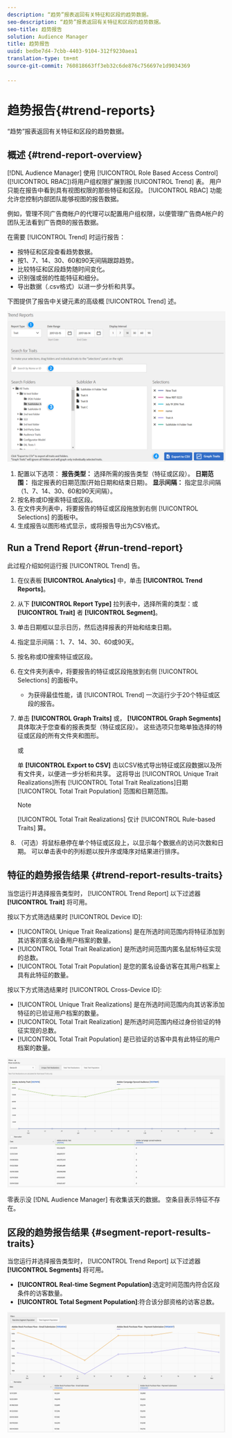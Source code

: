 ```yaml
---
description: “趋势”报表返回有关特征和区段的趋势数据。
seo-description: “趋势”报表返回有关特征和区段的趋势数据。
seo-title: 趋势报告
solution: Audience Manager
title: 趋势报告
uuid: bedbe7d4-7cbb-4403-9104-312f9230aea1
translation-type: tm+mt
source-git-commit: 760818663ff3eb32c6de876c756697e1d9034369

---
```



# 趋势报告{#trend-reports}

“趋势”报表返回有关特征和区段的趋势数据。

## 概述 {#trend-report-overview}

<!-- 

c_trend_reports.xml

 -->

[!DNL Audience Manager] 使用 [!UICONTROL Role Based Access Control] ([!UICONTROL RBAC])将用户组权限扩展到报 [!UICONTROL Trend] 表。 用户只能在报告中看到具有视图权限的那些特征和区段。 [!UICONTROL RBAC] 功能允许您控制内部团队能够视图的报告数据。

例如，管理不同广告商帐户的代理可以配置用户组权限，以便管理广告商A帐户的团队无法看到广告商B的报告数据。

在需要 [!UICONTROL Trend] 时运行报告：

* 按特征和区段查看趋势数据。
* 按1、7、14、30、60和90天间隔跟踪趋势。
* 比较特征和区段趋势随时间变化。
* 识别强或弱的性能特征和细分。
* 导出数据（.csv格式）以进一步分析和共享。

下图提供了报告中关键元素的高级概 [!UICONTROL Trend] 述。

![](assets/trend_reports.png)

1. 配置以下选项：
   **报告类型：** 选择所需的报告类型（特征或区段）。
   **日期范围：** 指定报表的日期范围(开始日期和结束日期)。
   **显示间隔：** 指定显示间隔（1、7、14、30、60和90天间隔）。
1. 按名称或ID搜索特征或区段。
1. 在文件夹列表中，将要报告的特征或区段拖放到右侧 [!UICONTROL Selections] 的面板中。
1. 生成报告以图形格式显示，或将报告导出为CSV格式。

## Run a Trend Report {#run-trend-report}

此过程介绍如何运行报 [!UICONTROL Trend] 告。

<!-- 

t_working_with_trend_reports.xml

 -->

1. 在仪表板 **[!UICONTROL Analytics]** 中，单击 **[!UICONTROL Trend Reports]**。
1. 从下 **[!UICONTROL Report Type]** 拉列表中，选择所需的类型：或 **[!UICONTROL Trait]** 者 **[!UICONTROL Segment]**。
1. 单击日期框以显示日历，然后选择报表的开始和结束日期。
1. 指定显示间隔：1、7、14、30、60或90天。
1. 按名称或ID搜索特征或区段。
1. 在文件夹列表中，将要报告的特征或区段拖放到右侧 [!UICONTROL Selections] 的面板中。
   * 为获得最佳性能，请 [!UICONTROL Trend] 一次运行少于20个特征或区段的报告。
1. 单击 **[!UICONTROL Graph Traits]** 或， **[!UICONTROL Graph Segments]**&#x200B;具体取决于您查看的报表类型（特征或区段）。 这些选项只忽略单独选择的特征或区段的所有文件夹和图形。

   或

   单 **[!UICONTROL Export to CSV]** 击以CSV格式导出特征或区段数据以及所有文件夹，以便进一步分析和共享。 这将导出 [!UICONTROL Unique Trait Realizations]所有 [!UICONTROL Total Trait Realizations]日期 [!UICONTROL Total Trait Population] 范围和日期范围。

   >[!NOTE]
   >
   >[!UICONTROL Total Trait Realizations] 仅计 [!UICONTROL Rule-based Traits] 算。

1. （可选）将鼠标悬停在单个特征或区段上，以显示每个数据点的访问次数和日期。 可以单击表中的列标题以按升序或降序对结果进行排序。

## 特征的趋势报告结果 {#trend-report-results-traits}

当您运行并选择报告类型时， [!UICONTROL Trend Report] 以下过滤器 **[!UICONTROL Trait]** 将可用。

按以下方式筛选结果时 [!UICONTROL Device ID]:

* [!UICONTROL Unique Trait Realizations] 是在所选时间范围内将特征添加到其访客的匿名设备用户档案的数量。
* [!UICONTROL Total Trait Realization] 是所选时间范围内匿名鼠标特征实现的总数。
* [!UICONTROL Total Trait Population] 是您的匿名设备访客在其用户档案上具有此特征的数量。

按以下方式筛选结果时 [!UICONTROL Cross-Device ID]:

* [!UICONTROL Unique Trait Realizations] 是在所选时间范围内向其访客添加特征的已验证用户档案的数量。
* [!UICONTROL Total Trait Realization] 是所选时间范围内经过身份验证的特征实现的总数。
* [!UICONTROL Total Trait Population] 是已验证的访客中具有此特征的用户档案的数量。

![trend-report-traits](assets/trend-report-traits.png)

零表示没 [!DNL Audience Manager] 有收集该天的数据。 空条目表示特征不存在。

## 区段的趋势报告结果 {#segment-report-results-traits}

当您运行并选择报告类型时， [!UICONTROL Trend Report] 以下过滤器 **[!UICONTROL Segments]** 将可用。

* **[!UICONTROL Real-time Segment Population]**:选定时间范围内符合区段条件的访客数量。
* **[!UICONTROL Total Segment Population]**:符合该分部资格的访客总数。

![趋势报告段](assets/trend-report-segments.png)